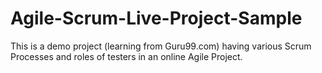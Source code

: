 # Agile-Scrum-Live-Project-Sample
This is a demo project (learning from Guru99.com) having various Scrum Processes and roles of testers in an online Agile Project.
